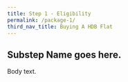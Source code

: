 ```yaml
---
title: Step 1 - Eligibility
permalink: /package-1/
third_nav_title: Buying A HDB Flat
---
```


## Substep Name goes here. 

Body text.
